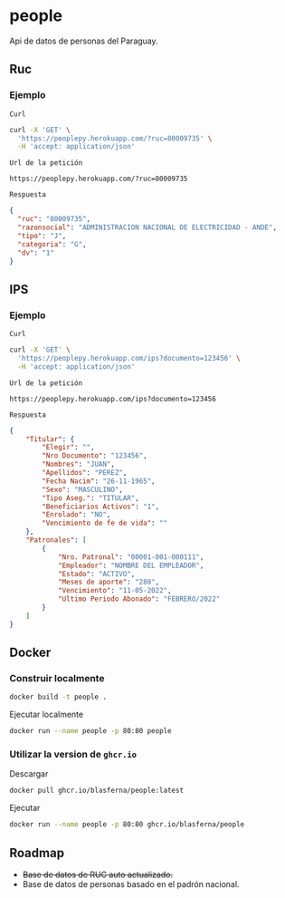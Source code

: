 # people
Api de datos de personas del Paraguay.

## Ruc

### Ejemplo

`Curl`
```bash
curl -X 'GET' \
  'https://peoplepy.herokuapp.com/?ruc=80009735' \
  -H 'accept: application/json'
```

`Url de la petición`
```
https://peoplepy.herokuapp.com/?ruc=80009735
```

`Respuesta`

```json
{
  "ruc": "80009735",
  "razonsocial": "ADMINISTRACION NACIONAL DE ELECTRICIDAD - ANDE",
  "tipo": "J",
  "categoria": "G",
  "dv": "1"
}
```

## IPS

### Ejemplo

`Curl`
```bash
curl -X 'GET' \
  'https://peoplepy.herokuapp.com/ips?documento=123456' \
  -H 'accept: application/json'
```

`Url de la petición`
```
https://peoplepy.herokuapp.com/ips?documento=123456
```

`Respuesta`

```json
{
    "Titular": {
        "Elegir": "", 
        "Nro Documento": "123456", 
        "Nombres": "JUAN", 
        "Apellidos": "PEREZ", 
        "Fecha Nacim": "26-11-1965", 
        "Sexo": "MASCULINO", 
        "Tipo Aseg.": "TITULAR", 
        "Beneficiarios Activos": "1", 
        "Enrolado": "NO", 
        "Vencimiento de fe de vida": ""
    }, 
    "Patronales": [
        {
            "Nro. Patronal": "00001-001-000111", 
            "Empleador": "NOMBRE DEL EMPLEADOR", 
            "Estado": "ACTIVO", 
            "Meses de aporte": "280", 
            "Vencimiento": "11-05-2022", 
            "Ultimo Periodo Abonado": "FEBRERO/2022"
        }
    ]
}
```
## Docker

### Construir localmente

```bash
docker build -t people .
```


Ejecutar localmente

```bash
docker run --name people -p 80:80 people
```

### Utilizar la version de `ghcr.io`

Descargar

```bash
docker pull ghcr.io/blasferna/people:latest
```

Ejecutar

```bash
docker run --name people -p 80:80 ghcr.io/blasferna/people
```

## Roadmap
* <s>Base de datos de RUC auto actualizado.</s>
* Base de datos de personas basado en el padrón nacional.
